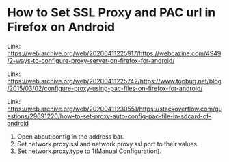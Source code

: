 How to Set SSL Proxy and PAC url in Firefox on Android
=============

Link: https://web.archive.org/web/20200411225917/https://webcazine.com/4949/2-ways-to-configure-proxy-server-on-firefox-for-android/

Link: https://web.archive.org/web/20200411225742/https://www.topbug.net/blog/2015/03/02/configure-proxy-using-pac-files-on-firefox-for-android/

Link: https://web.archive.org/web/20200411230551/https://stackoverflow.com/questions/29691220/how-to-set-proxy-auto-config-pac-file-in-sdcard-of-android

1. Open about:config in the address bar.
2. Set network.proxy.ssl and network.proxy.ssl.port to their values.
3. Set network.proxy.type to 1(Manual Configuration).
